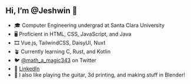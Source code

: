 ## Hi, I’m @Jeshwin 👋

- 🎓 Computer Engineering undergrad at Santa Clara University
- 🖥 Proficient in HTML, CSS, JavaScript, and Java
- 🎞 Vue.js, TailwindCSS, DaisyUI, Nuxt
- 🪴 Currently learning C, Rust, and Kotlin
- 🐦 [@math_a_magic343](https://twitter.com/math_a_magic343) on Twitter
- 🔗 [LinkedIn](https://www.linkedin.com/in/jeshwinprince/)
- 🍵 I also like playing the guitar, 3d printing, and making stuff in Blender!

<!---
Jeshwin/Jeshwin is a ✨ special ✨ repository because its `README.md` (this file) appears on your GitHub profile.
You can click the Preview link to take a look at your changes.
--->
